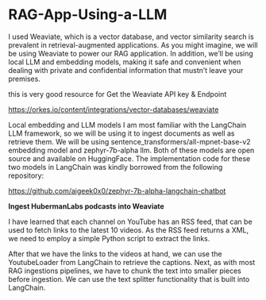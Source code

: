 # RAG-App-Using-a-LLM


I used Weaviate, which is a vector database, and vector similarity search is prevalent in retrieval-augmented applications. As you might imagine, we will be using Weaviate to power our RAG application. In addition, we’ll be using local LLM and embedding models, making it safe and convenient when dealing with private and confidential information that mustn’t leave your premises.


this is very good resource for Get the Weaviate API key & Endpoint​

https://orkes.io/content/integrations/vector-databases/weaviate


Local embedding and LLM models I am most familiar with the LangChain LLM framework, so we will be using it to ingest documents as well as retrieve them. We will be using sentence_transformers/all-mpnet-base-v2 embedding model and zephyr-7b-alpha llm. Both of these models are open source and available on HuggingFace. The implementation code for these two models in LangChain was kindly borrowed from the following repository:

https://github.com/aigeek0x0/zephyr-7b-alpha-langchain-chatbot





**Ingest HubermanLabs podcasts into Weaviate**

I have learned that each channel on YouTube has an RSS feed, that can be used to fetch links to the latest 10 videos. As the RSS feed returns a XML, we need to employ a simple Python script to extract the links.

After that we have the links to the videos at hand, we can use the YoutubeLoader from LangChain to retrieve the captions. Next, as with most RAG ingestions pipelines, we have to chunk the text into smaller pieces before ingestion. We can use the text splitter functionality that is built into LangChain.

